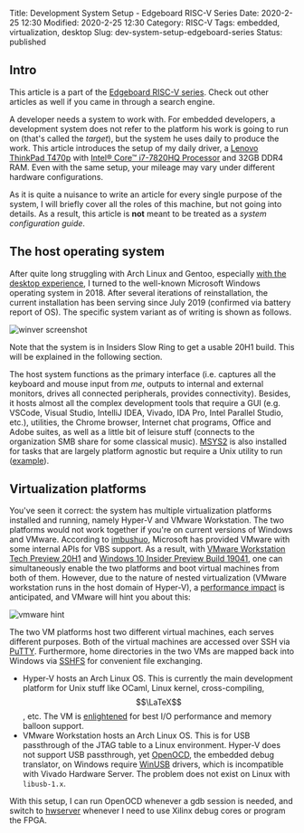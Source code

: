 Title: Development System Setup - Edgeboard RISC-V Series
Date: 2020-2-25 12:30
Modified: 2020-2-25 12:30
Category: RISC-V
Tags: embedded, virtualization, desktop
Slug: dev-system-setup-edgeboard-series
Status: published

## Intro

This article is a part of the [Edgeboard RISC-V series]({filename}edgeboard-series.md).  Check out other articles as well if you came in through a search engine.

A developer needs a system to work with.  For embedded developers, a development system does not refer to the platform his work is going to run on (that's called the _target_), but the system he uses daily to produce the work.  This article introduces the setup of my daily driver, a [Lenovo ThinkPad T470p](https://www.lenovo.com/us/en/laptops/thinkpad/thinkpad-t-series/ThinkPad-T470p/p/22TP2TT470P) with [Intel® Core™ i7-7820HQ Processor](https://ark.intel.com/content/www/us/en/ark/products/97496/intel-core-i7-7820hq-processor-8m-cache-up-to-3-90-ghz.html) and 32GB DDR4 RAM.  Even with the same setup, your mileage may vary under different hardware configurations.

As it is quite a nuisance to write an article for every single purpose of the system, I will briefly cover all the roles of this machine, but not going into details.  As a result, this article is __not__ meant to be treated as a _system configuration guide_.

## The host operating system

After quite long struggling with Arch Linux and Gentoo, especially [with the desktop experience]({filename}/Gentoo/install-gentoo-in-hyper-v.md), I turned to the well-known Microsoft Windows operating system in 2018.  After several iterations of reinstallation, the current installation has been serving since July 2019 (confirmed via battery report of OS).  The specific system variant as of writing is shown as follows.

![winver screenshot](/images/winver-20200225.png)

Note that the system is in Insiders Slow Ring to get a usable 20H1 build.  This will be explained in the following section.

The host system functions as the primary interface (i.e. captures all the keyboard and mouse input from _me_, outputs to internal and external monitors, drives all connected peripherals, provides connectivity).  Besides, it hosts almost all the complex development tools that require a GUI (e.g. VSCode, Visual Studio, IntelliJ IDEA, Vivado, IDA Pro, Intel Parallel Studio, etc.), utilities, the Chrome browser, Internet chat programs, Office and Adobe suites, as well as a little bit of leisure stuff (connects to the organization SMB share for some classical music).  [MSYS2](https://www.msys2.org/) is also installed for tasks that are largely platform agnostic but require a Unix utility to run ([example](https://github.com/chipsalliance/rocket-chip/blob/8cec10850a217d49a34d24fc3ae799daed6bcf26/src/main/scala/diplomacy/DeviceTree.scala#L135)).

## Virtualization platforms

You've seen it correct: the system has multiple virtualization platforms installed and running, namely Hyper-V and VMware Workstation.  The two platforms would not work together if you're on current versions of Windows and VMware.  According to [imbushuo](https://t.me/mm256_cmpeq_epi8), Microsoft has provided VMware with some internal APIs for VBS support.  As a result, with [VMware Workstation Tech Preview 20H1](https://blogs.vmware.com/workstation/2020/01/vmware-workstation-tech-preview-20h1.html) and [Windows 10 Insider Preview Build 19041](https://blogs.windows.com/windowsexperience/2019/12/10/announcing-windows-10-insider-preview-build-19041/), one can simultaneously enable the two platforms and boot virtual machines from both of them.  However, due to the nature of nested virtualization (VMware workstation runs in the host domain of Hyper-V), a [performance impact](https://en.wikipedia.org/wiki/Second_Level_Address_Translation) is anticipated, and VMware will hint you about this:

![vmware hint](/images/vmware-nested-hint-20200225.png)

The two VM platforms host two different virtual machines, each serves different purposes.  Both of the virtual machines are accessed over SSH via [PuTTY](https://www.putty.org/).  Furthermore, home directories in the two VMs are mapped back into Windows via [SSHFS](https://github.com/libfuse/sshfs) for convenient file exchanging.

- Hyper-V hosts an Arch Linux OS.  This is currently the main development platform for Unix stuff like OCaml, Linux kernel, cross-compiling, $$\LaTeX$$, etc.  The VM is [enlightened](https://docs.microsoft.com/en-us/windows-server/administration/performance-tuning/role/hyper-v-server/terminology) for best I/O performance and memory balloon support.
- VMware Workstation hosts an Arch Linux OS.  This is for USB passthrough of the JTAG table to a Linux environment.  Hyper-V does not support USB passthrough, yet [OpenOCD](http://openocd.org/), the embedded debug translator, on Windows require [WinUSB](https://docs.microsoft.com/en-us/windows-hardware/drivers/usbcon/winusb) drivers, which is incompatible with Vivado Hardware Server.  The problem does not exist on Linux with `libusb-1.x`.

With this setup, I can run OpenOCD whenever a gdb session is needed, and switch to [hwserver](https://aur.archlinux.org/packages/xilinx-hw-server/) whenever I need to use Xilinx debug cores or program the FPGA.
